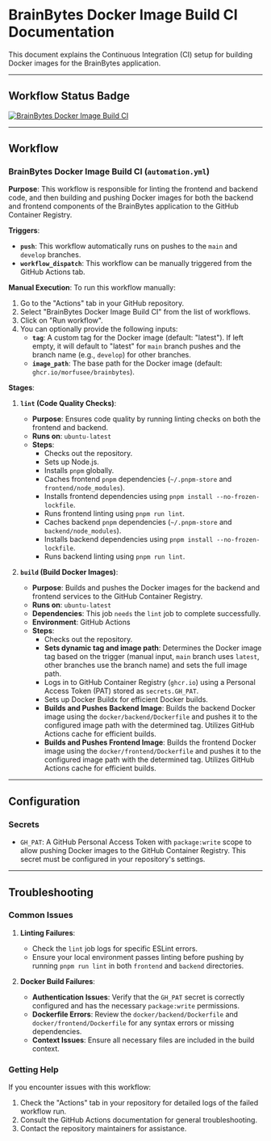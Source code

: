 # BrainBytes Docker Image Build CI Documentation

This document explains the Continuous Integration (CI) setup for building Docker images for the BrainBytes application.

---

## Workflow Status Badge

[![BrainBytes Docker Image Build CI](https://github.com/Morfusee/MO-IT122-DevOps/actions/workflows/automation.yml/badge.svg)](https://github.com/Morfusee/MO-IT122-DevOps/actions/workflows/automation.yml)

---

## Workflow

### BrainBytes Docker Image Build CI (`automation.yml`)

**Purpose**: This workflow is responsible for linting the frontend and backend code, and then building and pushing Docker images for both the backend and frontend components of the BrainBytes application to the GitHub Container Registry.

**Triggers**:
* **`push`**: This workflow automatically runs on pushes to the `main` and `develop` branches.
* **`workflow_dispatch`**: This workflow can be manually triggered from the GitHub Actions tab.

**Manual Execution**:
To run this workflow manually:
1.  Go to the "Actions" tab in your GitHub repository.
2.  Select "BrainBytes Docker Image Build CI" from the list of workflows.
3.  Click on "Run workflow".
4.  You can optionally provide the following inputs:
    * **`tag`**: A custom tag for the Docker image (default: "latest"). If left empty, it will default to "latest" for `main` branch pushes and the branch name (e.g., `develop`) for other branches.
    * **`image_path`**: The base path for the Docker image (default: `ghcr.io/morfusee/brainbytes`).

**Stages**:

1.  **`lint` (Code Quality Checks)**:
    * **Purpose**: Ensures code quality by running linting checks on both the frontend and backend.
    * **Runs on**: `ubuntu-latest`
    * **Steps**:
        * Checks out the repository.
        * Sets up Node.js.
        * Installs `pnpm` globally.
        * Caches frontend `pnpm` dependencies (`~/.pnpm-store` and `frontend/node_modules`).
        * Installs frontend dependencies using `pnpm install --no-frozen-lockfile`.
        * Runs frontend linting using `pnpm run lint`.
        * Caches backend `pnpm` dependencies (`~/.pnpm-store` and `backend/node_modules`).
        * Installs backend dependencies using `pnpm install --no-frozen-lockfile`.
        * Runs backend linting using `pnpm run lint`.

2.  **`build` (Build Docker Images)**:
    * **Purpose**: Builds and pushes the Docker images for the backend and frontend services to the GitHub Container Registry.
    * **Runs on**: `ubuntu-latest`
    * **Dependencies**: This job `needs` the `lint` job to complete successfully.
    * **Environment**: GitHub Actions
    * **Steps**:
        * Checks out the repository.
        * **Sets dynamic tag and image path**: Determines the Docker image tag based on the trigger (manual input, `main` branch uses `latest`, other branches use the branch name) and sets the full image path.
        * Logs in to GitHub Container Registry (`ghcr.io`) using a Personal Access Token (PAT) stored as `secrets.GH_PAT`.
        * Sets up Docker Buildx for efficient Docker builds.
        * **Builds and Pushes Backend Image**: Builds the backend Docker image using the `docker/backend/Dockerfile` and pushes it to the configured image path with the determined tag. Utilizes GitHub Actions cache for efficient builds.
        * **Builds and Pushes Frontend Image**: Builds the frontend Docker image using the `docker/frontend/Dockerfile` and pushes it to the configured image path with the determined tag. Utilizes GitHub Actions cache for efficient builds.

---

## Configuration

### Secrets

* `GH_PAT`: A GitHub Personal Access Token with `package:write` scope to allow pushing Docker images to the GitHub Container Registry. This secret must be configured in your repository's settings.

---

## Troubleshooting

### Common Issues

1.  **Linting Failures**:
    * Check the `lint` job logs for specific ESLint errors.
    * Ensure your local environment passes linting before pushing by running `pnpm run lint` in both `frontend` and `backend` directories.

2.  **Docker Build Failures**:
    * **Authentication Issues**: Verify that the `GH_PAT` secret is correctly configured and has the necessary `package:write` permissions.
    * **Dockerfile Errors**: Review the `docker/backend/Dockerfile` and `docker/frontend/Dockerfile` for any syntax errors or missing dependencies.
    * **Context Issues**: Ensure all necessary files are included in the build context.

### Getting Help

If you encounter issues with this workflow:
1.  Check the "Actions" tab in your repository for detailed logs of the failed workflow run.
2.  Consult the GitHub Actions documentation for general troubleshooting.
3.  Contact the repository maintainers for assistance.